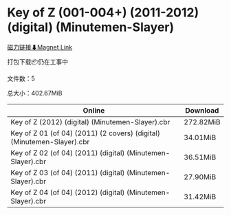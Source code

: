 # Key of Z (001-004+) (2011-2012) (digital) (Minutemen-Slayer)

[磁力链接⬇Magnet Link](magnet:?xt=urn:btih:aed55ba9999406f99f11473b31942f589f55292f&dn=Key%20of%20Z%20%28001-004%2B%29%20%282011-2012%29%20%28digital%29%20%28Minutemen-Slayer%29)

打包下载📦仍在工事中

文件数：5

总大小：402.67MiB

Online | Download
--- | ---
Key of Z (2012) (digital) (Minutemen-Slayer).cbr | 272.82MiB
Key of Z 01 (of 04) (2011) (2 covers) (digital) (Minutemen-Slayer).cbr | 34.01MiB
Key of Z 02 (of 04) (2011) (digital) (Minutemen-Slayer).cbr | 36.51MiB
Key of Z 03 (of 04) (2011) (digital) (Minutemen-Slayer).cbr | 27.90MiB
Key of Z 04 (of 04) (2012) (digital) (Minutemen-Slayer).cbr | 31.42MiB